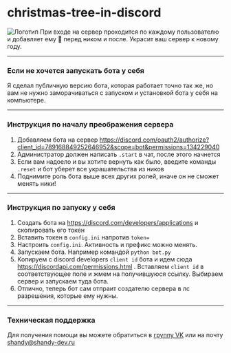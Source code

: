 # christmas-tree-in-discord
![Логотип](https://media.discordapp.net/attachments/680742104187797606/789168605961912322/cristmas_tree_bot.png "Логотип")
При входе на сервер проходится по каждому пользователю и добавляет ему 🎄 перед ником и после. Украсит ваш сервер к новому году.
___
### Если не хочется запускать бота у себя
Я сделал публичную версию бота, которая работает точно так же, но вам не нужно заморачиваться с запуском и установкой бота у себя на компьютере.
___
### Инструкция по началу преображения сервера
1. Добавляем бота на сервер https://discord.com/oauth2/authorize?client_id=789168849252646952&scope=bot&permissions=134229040
2. Администратор должен написать `.start` в чат, после этого начнется
3. Если вам надоело и вы хотите вернуть как было, введите команды `.reset` и бот уберет все украшательства из ников
4. Поднимите роль бота выше всех других ролей, иначе он не сможет менять ники!
___
### Инструкция по запуску у себя
1. Создать бота на https://discord.com/developers/applications и скопировать его токен
2. Вставить токен в `config.ini` напротив `token=`
3. Настроить `config.ini`. Активность и префикс можно менять.
4. Запускаем бота. Например командой `python bot.py`
5. Копируем с discord developers `client id` бота и идем сюда https://discordapi.com/permissions.html . Вставляем `client id` в соответствующее поле и жмем на получившуюся ссылку. Выбираем сервер и запускаем туда бота.
6. Отлично, теперь бот сам отпраит создателю сервера в лс разрешения, которые ему нужны.
___
### Техническая поддержка
Для получения помощи вы можете обратиться в [группу VK](https://vk.com/shandy_dev "пиши в ЛС сообщества") или на почту <shandy@shandy-dev.ru>

